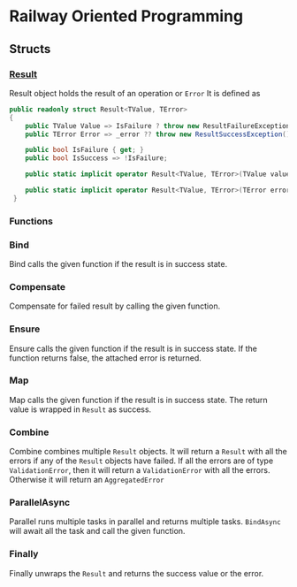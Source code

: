 # Railway Oriented Programming

## Structs

### [Result](RailwayOrientedProgramming/src/Result/Result{TOk,TErr}.cs)

 Result object holds the result of an operation or `Error`
 It is defined as

```csharp
public readonly struct Result<TValue, TError>
{
    public TValue Value => IsFailure ? throw new ResultFailureException<TError>(Error) : _value!;
    public TError Error => _error ?? throw new ResultSuccessException();

    public bool IsFailure { get; }
    public bool IsSuccess => !IsFailure;

    public static implicit operator Result<TValue, TError>(TValue value) => Result.Success<TValue, TError>(value);

    public static implicit operator Result<TValue, TError>(TError errors) => Result.Failure<TValue, TError>(errors);
 }
 ```

### Functions

### Bind

Bind calls the given function if the result is in success state.

### Compensate

 Compensate for failed result by calling the given function.

### Ensure

 Ensure calls the given function if the result is in success state.
 If the function returns false, the attached error is returned.

### Map

 Map calls the given function if the result is in success state.
 The return value is wrapped in `Result` as success.

### Combine

 Combine combines multiple `Result` objects. It will return a `Result` with all the errors if any of the `Result` objects have failed.
 If all the errors are of type `ValidationError`, then it will return a `ValidationError` with all the errors. 
 Otherwise it will return an `AggregatedError`

### ParallelAsync

 Parallel runs multiple tasks in parallel and returns multiple tasks. `BindAsync` will await all the task and call the given function.

### Finally

 Finally unwraps the `Result` and returns the success value or the error.
